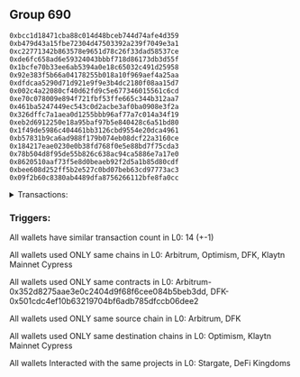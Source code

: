 ## Group 690

```0xd485d919426f4b9d7a432a8478a501cad5408ce3
0xbcc1d18471cba88c014d48bceb744d74afe4d359
0xb479d43a15fbe72304d47503392a239f7049e3a1
0xc22771342b863578e9651d78c26f33dad58537ce
0xde6fc658ad6e59324043bbbf718d86173db3d55f
0x1bcfe70b33ee6ab5394a0e18c65032c491d25958
0x92e383f5b66a04178255b018a10f969aef4a25aa
0xdfdcaa5290d71d921e9f9e3b4dc2180f08aa15d7
0x002c4a22080cf40d62fd9c5e677346015561c6cd
0xe70c078009e894f721fbf53ffe665c344b312aa7
0x461ba5247449ec543c0d2acbe3af0ba0908e3f2a
0x326dffc7a1aea0d1255bbb96af77a7c014a34f19
0xeb2d6912250e18a95baf97b5e840428c6a51bd80
0x1f49de5986c404461bb3126cbd9554e20dca4961
0xb57831b9ca6ad988f179b074eb08dcf22a3160ce
0x184217eae0230e0b38fd768f0e5e88bd7f75cda3
0x78b504d8f95de55b826c638ac94ca5886e7a17e0
0x8620510aaf73f5e8d0beaeb92f2d5a1b85d80cdf
0xbee608d252ff5b2e527c0bd07beb63cd97773ac3
0x09f2b60c8380ab4489dfa8756266112bfe8fa0cc
```
<details>
<summary>Transactions:</summary>

Hashes: 

Wallet: 0xd485d919426f4b9d7a432a8478a501cad5408ce3

       Hash: 0x96c4645baf7237714100c069c559111eb2de850df62e15ff4eec32077aad7ae5
         - source chain: Arbitrum
         - destination chain: Optimism
         - project: Stargate
         - contract: 0x352d8275aae3e0c2404d9f68f6cee084b5beb3dd
         - value USD: 3.730055054
       Hash: 0x02027e35f4bbe5591915623df873312ce5f09bb72659fdef50c124daeacef067
         - source chain: DFK
         - destination chain: Klaytn Mainnet Cypress
         - project: DeFi Kingdoms
         - contract: 0x501cdc4ef10b63219704bf6adb785dfccb06dee2
       Hash: 0x795d1c624ac2a17bf8acd5590e02e5f89c7b3b2fb9926440adf33e80fc2874d0
         - source chain: DFK
         - destination chain: Klaytn Mainnet Cypress
         - project: DeFi Kingdoms
         - contract: 0x501cdc4ef10b63219704bf6adb785dfccb06dee2
       Hash: 0xa8e73fda85933dc75b7bab4792af8afe3ea81d357b2ff61555354b7ebf3b0dac
         - source chain: DFK
         - destination chain: Klaytn Mainnet Cypress
         - project: DeFi Kingdoms
         - contract: 0x501cdc4ef10b63219704bf6adb785dfccb06dee2
       Hash: 0x5025a28bb378242a3089dee195f48250feeec504163657128084bb17061d75ee
         - source chain: DFK
         - destination chain: Klaytn Mainnet Cypress
         - project: DeFi Kingdoms
         - contract: 0x501cdc4ef10b63219704bf6adb785dfccb06dee2
       Hash: 0xa43f415447455baa06af3164d971495729556a6ea1fcd052d3a84ca022e08720
         - source chain: DFK
         - destination chain: Klaytn Mainnet Cypress
         - project: DeFi Kingdoms
         - contract: 0x501cdc4ef10b63219704bf6adb785dfccb06dee2
       Hash: 0xb22a19a8d02ed88e053c69418045af45d2db21bfe723a68a7b61838d215ed066
         - source chain: DFK
         - destination chain: Klaytn Mainnet Cypress
         - project: DeFi Kingdoms
         - contract: 0x501cdc4ef10b63219704bf6adb785dfccb06dee2
       Hash: 0x00f839b54b710ff634d2a15cfa11c548989ae334268f8818aad71505e368f301
         - source chain: DFK
         - destination chain: Klaytn Mainnet Cypress
         - project: DeFi Kingdoms
         - contract: 0x501cdc4ef10b63219704bf6adb785dfccb06dee2
       Hash: 0xc36b75a807a1cdb683d5a8a826332160245ceb7e9a2d0ebe32e6d652b42a2ddd
         - source chain: DFK
         - destination chain: Klaytn Mainnet Cypress
         - project: DeFi Kingdoms
         - contract: 0x501cdc4ef10b63219704bf6adb785dfccb06dee2
       Hash: 0x6be27c5275cbb114b79138d7690bb049ff9ca952d442841cc60b7d222c40623e
         - source chain: DFK
         - destination chain: Klaytn Mainnet Cypress
         - project: DeFi Kingdoms
         - contract: 0x501cdc4ef10b63219704bf6adb785dfccb06dee2
       Hash: 0x963ec3182b3e97bfa93e9a60aea8ec1abea1d832d0eb8c3abd12f1c19bf838f6
         - source chain: DFK
         - destination chain: Klaytn Mainnet Cypress
         - project: DeFi Kingdoms
         - contract: 0x501cdc4ef10b63219704bf6adb785dfccb06dee2
       Hash: 0x81aaf31beaefa38145a7221b95200c8e563ac13cadae2539bca87daad0e5d18c
         - source chain: DFK
         - destination chain: Klaytn Mainnet Cypress
         - project: DeFi Kingdoms
         - contract: 0x501cdc4ef10b63219704bf6adb785dfccb06dee2
       Hash: 0x606506130be3ac1820de2cba7d8d3d11857545c35b6149cff564721d8215525e
         - source chain: DFK
         - destination chain: Klaytn Mainnet Cypress
         - project: DeFi Kingdoms
         - contract: 0x501cdc4ef10b63219704bf6adb785dfccb06dee2
       Hash: 0x4923742b537a4f8c4b9d7a1f62c32e00f754e06277e6cd959fcaf537760cfac7
         - source chain: DFK
         - destination chain: Klaytn Mainnet Cypress
         - project: DeFi Kingdoms
         - contract: 0x501cdc4ef10b63219704bf6adb785dfccb06dee2
Wallet: 0xbcc1d18471cba88c014d48bceb744d74afe4d359

       Hash:0x21fcca5bfd0a768090f503cf21145afbdd64e34c15a05543977c80b9704256f2
         - source chain: Arbitrum
         - destination chain: Optimism
         - project: Stargate
         - contract: 0x352d8275aae3e0c2404d9f68f6cee084b5beb3dd
         - value USD: 3.730410472
       Hash:0x4c8fc97c112470dae65d0439b39aceb677596ece64ac9584fa7a684f22634d72
         - source chain: DFK
         - destination chain: Klaytn Mainnet Cypress
         - project: DeFi Kingdoms
         - contract: 0x501cdc4ef10b63219704bf6adb785dfccb06dee2
       Hash:0x912a320d528ee55c2e0202a78aaa5eea9277052208fc3934c0bc8e040068bd34
         - source chain: DFK
         - destination chain: Klaytn Mainnet Cypress
         - project: DeFi Kingdoms
         - contract: 0x501cdc4ef10b63219704bf6adb785dfccb06dee2
       Hash:0x808527ac20aa76bc0b41d747e1398998f98dcd6e63c8ceeb092da7b519753d2a
         - source chain: DFK
         - destination chain: Klaytn Mainnet Cypress
         - project: DeFi Kingdoms
         - contract: 0x501cdc4ef10b63219704bf6adb785dfccb06dee2
       Hash:0xc33ee48f20d39ce9b66823ef75efb4f3c1d73ef740c3cf33bfeb1f7cd4549c73
         - source chain: DFK
         - destination chain: Klaytn Mainnet Cypress
         - project: DeFi Kingdoms
         - contract: 0x501cdc4ef10b63219704bf6adb785dfccb06dee2
       Hash:0xc25d7dd8b6873a58d31f9b4e325c2700c38b5987cff087b792ea8775338809d3
         - source chain: DFK
         - destination chain: Klaytn Mainnet Cypress
         - project: DeFi Kingdoms
         - contract: 0x501cdc4ef10b63219704bf6adb785dfccb06dee2
       Hash:0xd7812e2d71c3977b95ef2bf83ebb6a0ead7a051b238cb50433c39f94278eeded
         - source chain: DFK
         - destination chain: Klaytn Mainnet Cypress
         - project: DeFi Kingdoms
         - contract: 0x501cdc4ef10b63219704bf6adb785dfccb06dee2
       Hash:0x9f4ab77a9902b90a8f7adca0ab3c5badde634e3defaa70c0ab52bf48f59ede24
         - source chain: DFK
         - destination chain: Klaytn Mainnet Cypress
         - project: DeFi Kingdoms
         - contract: 0x501cdc4ef10b63219704bf6adb785dfccb06dee2
       Hash:0xe9aa5799251a7f829b5378edc80bfaa51c6d77c247cd26bb34bcab539fe0ef80
         - source chain: DFK
         - destination chain: Klaytn Mainnet Cypress
         - project: DeFi Kingdoms
         - contract: 0x501cdc4ef10b63219704bf6adb785dfccb06dee2
       Hash:0x540abf950ce769cb1b89d7c1cb8b607c136812cce6c11a98e4151c8c052ce62a
         - source chain: DFK
         - destination chain: Klaytn Mainnet Cypress
         - project: DeFi Kingdoms
         - contract: 0x501cdc4ef10b63219704bf6adb785dfccb06dee2
       Hash:0x1a5794ea66c0a1233b6e067e455ca41d19f8014a40a2de88b201a06335605177
         - source chain: DFK
         - destination chain: Klaytn Mainnet Cypress
         - project: DeFi Kingdoms
         - contract: 0x501cdc4ef10b63219704bf6adb785dfccb06dee2
       Hash:0x8bf5a9774f1cc75d18e70a8a5e2c29bc71929b1cf5c61aa4d367de9073455e8b
         - source chain: DFK
         - destination chain: Klaytn Mainnet Cypress
         - project: DeFi Kingdoms
         - contract: 0x501cdc4ef10b63219704bf6adb785dfccb06dee2
       Hash:0x26b9caa68b9a96c50ddd9de35ee77f7505cb33b1e408683cb5634edea88255d6
         - source chain: DFK
         - destination chain: Klaytn Mainnet Cypress
         - project: DeFi Kingdoms
         - contract: 0x501cdc4ef10b63219704bf6adb785dfccb06dee2
       Hash:0x6175889d10ce83603274e43c5ea4c3745d11d8cb6632e5f02b8da519b985c29d
         - source chain: DFK
         - destination chain: Klaytn Mainnet Cypress
         - project: DeFi Kingdoms
         - contract: 0x501cdc4ef10b63219704bf6adb785dfccb06dee2
Wallet: 0xb479d43a15fbe72304d47503392a239f7049e3a1

       Hash:0x5261e6f8d99f48de886f48a8bff882f1437e7482784cde839ba5042268990620
         - source chain: Arbitrum
         - destination chain: Optimism
         - project: Stargate
         - contract: 0x352d8275aae3e0c2404d9f68f6cee084b5beb3dd
         - value USD: 3.730410472
       Hash:0x7845d5c963caa6191bbbcc62aa6db7ff64e3e6b4ab57c100e2cd048f557b1e51
         - source chain: DFK
         - destination chain: Klaytn Mainnet Cypress
         - project: DeFi Kingdoms
         - contract: 0x501cdc4ef10b63219704bf6adb785dfccb06dee2
       Hash:0x7d7e33f2a0e186156002a6e616a3017ea5e817ea6a701cf79aec56deef070eb3
         - source chain: DFK
         - destination chain: Klaytn Mainnet Cypress
         - project: DeFi Kingdoms
         - contract: 0x501cdc4ef10b63219704bf6adb785dfccb06dee2
       Hash:0x3329bb8cafb49010b9c5b4fba94882930bcf2a12de568c8d1d4d01fe423c903e
         - source chain: DFK
         - destination chain: Klaytn Mainnet Cypress
         - project: DeFi Kingdoms
         - contract: 0x501cdc4ef10b63219704bf6adb785dfccb06dee2
       Hash:0x0a62e9abe8a212b44d1449fc92197c422d9608a7bb8ba701b602a4b7c08c1581
         - source chain: DFK
         - destination chain: Klaytn Mainnet Cypress
         - project: DeFi Kingdoms
         - contract: 0x501cdc4ef10b63219704bf6adb785dfccb06dee2
       Hash:0x1c47638e853076916a278b853db40ce0bae9d72a02a3e8098b0670e6e0bdfc40
         - source chain: DFK
         - destination chain: Klaytn Mainnet Cypress
         - project: DeFi Kingdoms
         - contract: 0x501cdc4ef10b63219704bf6adb785dfccb06dee2
       Hash:0x9588872611b5f05fed0ceadf01fed47abb77696fec99d048e430fb169b328814
         - source chain: DFK
         - destination chain: Klaytn Mainnet Cypress
         - project: DeFi Kingdoms
         - contract: 0x501cdc4ef10b63219704bf6adb785dfccb06dee2
       Hash:0x3e2b9272480e057ab318f661e8d744bbf69168643a0ffe4eed7eba0fd3f50ae9
         - source chain: DFK
         - destination chain: Klaytn Mainnet Cypress
         - project: DeFi Kingdoms
         - contract: 0x501cdc4ef10b63219704bf6adb785dfccb06dee2
       Hash:0xf1f08a280d7aabb9296a4f417b3be4ded4d28e8fd6659224307839d64130ed59
         - source chain: DFK
         - destination chain: Klaytn Mainnet Cypress
         - project: DeFi Kingdoms
         - contract: 0x501cdc4ef10b63219704bf6adb785dfccb06dee2
       Hash:0x08286dd5c8533a0a53a85cc402c952cfe50cd6c0e095341002dc68ccd82b359e
         - source chain: DFK
         - destination chain: Klaytn Mainnet Cypress
         - project: DeFi Kingdoms
         - contract: 0x501cdc4ef10b63219704bf6adb785dfccb06dee2
       Hash:0xbbb9664547c8692d9682d17ce8589d6f13abd5d019bacbd39b40a5e8daed55df
         - source chain: DFK
         - destination chain: Klaytn Mainnet Cypress
         - project: DeFi Kingdoms
         - contract: 0x501cdc4ef10b63219704bf6adb785dfccb06dee2
       Hash:0x33ec2b2a8a19e2545ea0c29d4d12ceba56f9ca2385cb4e23f401d3b2fbf34a21
         - source chain: DFK
         - destination chain: Klaytn Mainnet Cypress
         - project: DeFi Kingdoms
         - contract: 0x501cdc4ef10b63219704bf6adb785dfccb06dee2
       Hash:0x2ad435d028681c46f9b84b47601b5d63653e179e7a6ff05379fe44898e371629
         - source chain: DFK
         - destination chain: Klaytn Mainnet Cypress
         - project: DeFi Kingdoms
         - contract: 0x501cdc4ef10b63219704bf6adb785dfccb06dee2
       Hash:0x088581570f62d75840fbe5cbf751fd75baf868e9635f7ae59e906ef1b479cd0c
         - source chain: DFK
         - destination chain: Klaytn Mainnet Cypress
         - project: DeFi Kingdoms
         - contract: 0x501cdc4ef10b63219704bf6adb785dfccb06dee2
Wallet: 0xc22771342b863578e9651d78c26f33dad58537ce

       Hash:0x42b1b11e42acedc479a0defe6f9d0eab51a9b1fc3948135e07a3b7c151a4a5ad
         - source chain: Arbitrum
         - destination chain: Optimism
         - project: Stargate
         - contract: 0x352d8275aae3e0c2404d9f68f6cee084b5beb3dd
         - value USD: 3.730410472
       Hash:0xb6331024fa1bdb0d4e3acda46604b4def7570d54a807267f84cc1bf1480bfac3
         - source chain: DFK
         - destination chain: Klaytn Mainnet Cypress
         - project: DeFi Kingdoms
         - contract: 0x501cdc4ef10b63219704bf6adb785dfccb06dee2
       Hash:0xeaf1a7426e84ae86803ee4cea0fec0e81c089fa258dad8f8525c65dcc65f7a8c
         - source chain: DFK
         - destination chain: Klaytn Mainnet Cypress
         - project: DeFi Kingdoms
         - contract: 0x501cdc4ef10b63219704bf6adb785dfccb06dee2
       Hash:0x5bb9b5cf4c5e6c76996e3a4e21dbe5eaf87a0c51eb5bdd8d188d550fa776b035
         - source chain: DFK
         - destination chain: Klaytn Mainnet Cypress
         - project: DeFi Kingdoms
         - contract: 0x501cdc4ef10b63219704bf6adb785dfccb06dee2
       Hash:0x50c785cf2092a14bb7c31e22837b2fb816ebfd9b4d1adae8badc613ea66596d5
         - source chain: DFK
         - destination chain: Klaytn Mainnet Cypress
         - project: DeFi Kingdoms
         - contract: 0x501cdc4ef10b63219704bf6adb785dfccb06dee2
       Hash:0xc079e0691dca230e617a3c16f13f8c94ab8f4a59757782ff190efff44ef32468
         - source chain: DFK
         - destination chain: Klaytn Mainnet Cypress
         - project: DeFi Kingdoms
         - contract: 0x501cdc4ef10b63219704bf6adb785dfccb06dee2
       Hash:0xf839875eb58ba267bf6a294869808bf32d69766dc1c1c6fc7aa3609c95e35f45
         - source chain: DFK
         - destination chain: Klaytn Mainnet Cypress
         - project: DeFi Kingdoms
         - contract: 0x501cdc4ef10b63219704bf6adb785dfccb06dee2
       Hash:0x3040652c8008bd0b90d774ef08fc7c479bab1dcca7311e232c8cacac0df52e3f
         - source chain: DFK
         - destination chain: Klaytn Mainnet Cypress
         - project: DeFi Kingdoms
         - contract: 0x501cdc4ef10b63219704bf6adb785dfccb06dee2
       Hash:0x10805d5df26ad0e16cb006976c924b7b8b989031dbda7dd433067a4df46a946d
         - source chain: DFK
         - destination chain: Klaytn Mainnet Cypress
         - project: DeFi Kingdoms
         - contract: 0x501cdc4ef10b63219704bf6adb785dfccb06dee2
       Hash:0x7b8796c46a6ab2035ddc176e73d923312a00c7cce5046c7267ff17c7f9ebc2a0
         - source chain: DFK
         - destination chain: Klaytn Mainnet Cypress
         - project: DeFi Kingdoms
         - contract: 0x501cdc4ef10b63219704bf6adb785dfccb06dee2
       Hash:0xd4be52adcf89a7749748438aad815daa345ec3b3792df2268bb3b94442023de5
         - source chain: DFK
         - destination chain: Klaytn Mainnet Cypress
         - project: DeFi Kingdoms
         - contract: 0x501cdc4ef10b63219704bf6adb785dfccb06dee2
       Hash:0x462ba4b3fadb66d1b3f86330ed158b27c901b69a714a427c2fe8659e8eb2a9ef
         - source chain: DFK
         - destination chain: Klaytn Mainnet Cypress
         - project: DeFi Kingdoms
         - contract: 0x501cdc4ef10b63219704bf6adb785dfccb06dee2
       Hash:0x1b59670dd155d2d51aa5db42ca44afd4d60c14f3c15f9995f926d75904fde9ac
         - source chain: DFK
         - destination chain: Klaytn Mainnet Cypress
         - project: DeFi Kingdoms
         - contract: 0x501cdc4ef10b63219704bf6adb785dfccb06dee2
       Hash:0x3022c917829733814dcfd2abf6284bd1cafd58c8f39c0c763d4af6842d9e6f79
         - source chain: DFK
         - destination chain: Klaytn Mainnet Cypress
         - project: DeFi Kingdoms
         - contract: 0x501cdc4ef10b63219704bf6adb785dfccb06dee2
Wallet: 0xde6fc658ad6e59324043bbbf718d86173db3d55f

       Hash:0x0d938805441d1a1b88b91e5feccc4218da253cae5ca4e1d3b57fa183fffb5dc5
         - source chain: Arbitrum
         - destination chain: Optimism
         - project: Stargate
         - contract: 0x352d8275aae3e0c2404d9f68f6cee084b5beb3dd
         - value USD: 3.730410472
       Hash:0xa0121f8a6a234e99e3897f63c029ae10ec9fd12d6f2cb2aab72d825e42ba20e4
         - source chain: DFK
         - destination chain: Klaytn Mainnet Cypress
         - project: DeFi Kingdoms
         - contract: 0x501cdc4ef10b63219704bf6adb785dfccb06dee2
       Hash:0xec16e29ad072678a0b69c81f0a79358162e236b85dbc09bab182319faa6c8815
         - source chain: DFK
         - destination chain: Klaytn Mainnet Cypress
         - project: DeFi Kingdoms
         - contract: 0x501cdc4ef10b63219704bf6adb785dfccb06dee2
       Hash:0xb4eb89a12da57eb3e88cf9f59cdc189be6758a2fc241549b8552f14680319167
         - source chain: DFK
         - destination chain: Klaytn Mainnet Cypress
         - project: DeFi Kingdoms
         - contract: 0x501cdc4ef10b63219704bf6adb785dfccb06dee2
       Hash:0x0070c5adcc5a8dd656f7efc4ab249caa0d58ec84787617dc99357ba91a93c4a0
         - source chain: DFK
         - destination chain: Klaytn Mainnet Cypress
         - project: DeFi Kingdoms
         - contract: 0x501cdc4ef10b63219704bf6adb785dfccb06dee2
       Hash:0x57916dc32b17f0982ecb59858ddeef3095c9e596ce043615a33933e9dec829cd
         - source chain: DFK
         - destination chain: Klaytn Mainnet Cypress
         - project: DeFi Kingdoms
         - contract: 0x501cdc4ef10b63219704bf6adb785dfccb06dee2
       Hash:0x9378b013fe9047661b4a6d444efb0692074d770277a235ac908a0f54be95dd8a
         - source chain: DFK
         - destination chain: Klaytn Mainnet Cypress
         - project: DeFi Kingdoms
         - contract: 0x501cdc4ef10b63219704bf6adb785dfccb06dee2
       Hash:0xbc2521e181f20736fd7fc5c459d3a4c15d76d68e76ce7e1740754b3b96a90d37
         - source chain: DFK
         - destination chain: Klaytn Mainnet Cypress
         - project: DeFi Kingdoms
         - contract: 0x501cdc4ef10b63219704bf6adb785dfccb06dee2
       Hash:0xb580418da4c70fdd108930f9b665a771369f266989212244552a725d5b7448bd
         - source chain: DFK
         - destination chain: Klaytn Mainnet Cypress
         - project: DeFi Kingdoms
         - contract: 0x501cdc4ef10b63219704bf6adb785dfccb06dee2
       Hash:0x85652896c788ed1b8d0ef5bad60d89c2b087807ceb11470b18f30d46e14f2b26
         - source chain: DFK
         - destination chain: Klaytn Mainnet Cypress
         - project: DeFi Kingdoms
         - contract: 0x501cdc4ef10b63219704bf6adb785dfccb06dee2
       Hash:0xeb3bfe36b07aa893dea120bde93548d5b7b4da018d07d7980584cd3ef0974562
         - source chain: DFK
         - destination chain: Klaytn Mainnet Cypress
         - project: DeFi Kingdoms
         - contract: 0x501cdc4ef10b63219704bf6adb785dfccb06dee2
       Hash:0x46d5d420c8959ac5a857a27f6a76cca3983afdb4ef53787c1eb8d72b3fe94bce
         - source chain: DFK
         - destination chain: Klaytn Mainnet Cypress
         - project: DeFi Kingdoms
         - contract: 0x501cdc4ef10b63219704bf6adb785dfccb06dee2
       Hash:0x7dbfcc44c6802ccecda83e59b232e24dd5d032dbcb7219e8ae641dacb2f400bf
         - source chain: DFK
         - destination chain: Klaytn Mainnet Cypress
         - project: DeFi Kingdoms
         - contract: 0x501cdc4ef10b63219704bf6adb785dfccb06dee2
       Hash:0xe6ba9ca123a479e7eb110114da17855118ae37115599b1206fbf19fa003fac29
         - source chain: DFK
         - destination chain: Klaytn Mainnet Cypress
         - project: DeFi Kingdoms
         - contract: 0x501cdc4ef10b63219704bf6adb785dfccb06dee2
Wallet: 0x1bcfe70b33ee6ab5394a0e18c65032c491d25958

       Hash:0x495dbeb08b020dc980053bb847b156873262e4be76fef5d7af8b81160c89d9e9
         - source chain: Arbitrum
         - destination chain: Optimism
         - project: Stargate
         - contract: 0x352d8275aae3e0c2404d9f68f6cee084b5beb3dd
         - value USD: 3.730410472
       Hash:0xcc67ce054838f3e008588cde100e61b5f0d07811f45544d8154b69c8736627f0
         - source chain: DFK
         - destination chain: Klaytn Mainnet Cypress
         - project: DeFi Kingdoms
         - contract: 0x501cdc4ef10b63219704bf6adb785dfccb06dee2
       Hash:0x317603b436860bd6cc1c4e60d4b4ddca9c6c9c9580b0aa541cb6528060180f22
         - source chain: DFK
         - destination chain: Klaytn Mainnet Cypress
         - project: DeFi Kingdoms
         - contract: 0x501cdc4ef10b63219704bf6adb785dfccb06dee2
       Hash:0xf51c1b973e398bedd947654d7a38311734ca90125e4535cdd581676d536c7500
         - source chain: DFK
         - destination chain: Klaytn Mainnet Cypress
         - project: DeFi Kingdoms
         - contract: 0x501cdc4ef10b63219704bf6adb785dfccb06dee2
       Hash:0x665725b7c454213510aa8baa34407d8ff48c90d67ce293b11c8dfa15c9f41c4a
         - source chain: DFK
         - destination chain: Klaytn Mainnet Cypress
         - project: DeFi Kingdoms
         - contract: 0x501cdc4ef10b63219704bf6adb785dfccb06dee2
       Hash:0x7d0dfe8651af28cd0da291fb341a8af592703844fe9c2dfcea9370bbb5071da3
         - source chain: DFK
         - destination chain: Klaytn Mainnet Cypress
         - project: DeFi Kingdoms
         - contract: 0x501cdc4ef10b63219704bf6adb785dfccb06dee2
       Hash:0x2347f02f6bef9a2dd8cb076f26844c2f3c6e5a14934be24d0f66b08eb53d15a6
         - source chain: DFK
         - destination chain: Klaytn Mainnet Cypress
         - project: DeFi Kingdoms
         - contract: 0x501cdc4ef10b63219704bf6adb785dfccb06dee2
       Hash:0xf647187b6c0f60aaaddfdf5263ab2ced60f63e7bcea25de2a494bb210f377813
         - source chain: DFK
         - destination chain: Klaytn Mainnet Cypress
         - project: DeFi Kingdoms
         - contract: 0x501cdc4ef10b63219704bf6adb785dfccb06dee2
       Hash:0x06624157335602b0e69c6eb676746d5c1ba112ee638b11269cf65842d8dc50a8
         - source chain: DFK
         - destination chain: Klaytn Mainnet Cypress
         - project: DeFi Kingdoms
         - contract: 0x501cdc4ef10b63219704bf6adb785dfccb06dee2
       Hash:0x2dadda5ebf59a70a9ce532e2a0a558a8d443eb491e47338de96c793ef593b528
         - source chain: DFK
         - destination chain: Klaytn Mainnet Cypress
         - project: DeFi Kingdoms
         - contract: 0x501cdc4ef10b63219704bf6adb785dfccb06dee2
       Hash:0x662d19c1b949b78a06314fdf742da9e85f417467c8077a4b02bafadaaf8945e6
         - source chain: DFK
         - destination chain: Klaytn Mainnet Cypress
         - project: DeFi Kingdoms
         - contract: 0x501cdc4ef10b63219704bf6adb785dfccb06dee2
       Hash:0x0f9d555b7b70b30f021da7704bb6581d8bb2ad3ae2e66a08807330464778d26c
         - source chain: DFK
         - destination chain: Klaytn Mainnet Cypress
         - project: DeFi Kingdoms
         - contract: 0x501cdc4ef10b63219704bf6adb785dfccb06dee2
       Hash:0xed147650d43e2f8709f9837b4f0959d3387c92abd5f826f903ebfd6c790b3748
         - source chain: DFK
         - destination chain: Klaytn Mainnet Cypress
         - project: DeFi Kingdoms
         - contract: 0x501cdc4ef10b63219704bf6adb785dfccb06dee2
       Hash:0xd2ea087352ed0a588b4061104f62b624ad7d99b1aa69e59fe00cb330b60b7ec0
         - source chain: DFK
         - destination chain: Klaytn Mainnet Cypress
         - project: DeFi Kingdoms
         - contract: 0x501cdc4ef10b63219704bf6adb785dfccb06dee2
Wallet: 0x92e383f5b66a04178255b018a10f969aef4a25aa

       Hash:0x6f2ceb2a1cc71d584cd30ae27621b699f31d029a4f2c62b328590769e20fd0c3
         - source chain: Arbitrum
         - destination chain: Optimism
         - project: Stargate
         - contract: 0x352d8275aae3e0c2404d9f68f6cee084b5beb3dd
         - value USD: 3.730410472
       Hash:0xd1b91945b168adb2253df7b52024983030be09bb0c1eb903ac892a256d247906
         - source chain: DFK
         - destination chain: Klaytn Mainnet Cypress
         - project: DeFi Kingdoms
         - contract: 0x501cdc4ef10b63219704bf6adb785dfccb06dee2
       Hash:0x1cc5396a62489edfb35dc2207ae6872fa9ecf69f07c4b9de7aff0674214b28b8
         - source chain: DFK
         - destination chain: Klaytn Mainnet Cypress
         - project: DeFi Kingdoms
         - contract: 0x501cdc4ef10b63219704bf6adb785dfccb06dee2
       Hash:0x5c9b34ca78f87aec7f3754b7034f7c28ec808f4ebff20e7424a1099e87de6d2d
         - source chain: DFK
         - destination chain: Klaytn Mainnet Cypress
         - project: DeFi Kingdoms
         - contract: 0x501cdc4ef10b63219704bf6adb785dfccb06dee2
       Hash:0xa23710ed2967cba0d91ae4f20de3672dda7725cf200527d0c39091ba56ef30b5
         - source chain: DFK
         - destination chain: Klaytn Mainnet Cypress
         - project: DeFi Kingdoms
         - contract: 0x501cdc4ef10b63219704bf6adb785dfccb06dee2
       Hash:0x8fb7fc815810292ed807c281c84c82f6dc66711ea0f4b55123eee07b0e77b99c
         - source chain: DFK
         - destination chain: Klaytn Mainnet Cypress
         - project: DeFi Kingdoms
         - contract: 0x501cdc4ef10b63219704bf6adb785dfccb06dee2
       Hash:0xd878fb3c0d132d1c7aa71287a5ccd1e45e20d238b1919027aa142dd3a9b7cf9f
         - source chain: DFK
         - destination chain: Klaytn Mainnet Cypress
         - project: DeFi Kingdoms
         - contract: 0x501cdc4ef10b63219704bf6adb785dfccb06dee2
       Hash:0xb6eb9c0cce2fc53a8f7674010a9bf084a50bc0a95e64731885c2c8d6ce16b0ed
         - source chain: DFK
         - destination chain: Klaytn Mainnet Cypress
         - project: DeFi Kingdoms
         - contract: 0x501cdc4ef10b63219704bf6adb785dfccb06dee2
       Hash:0x4cd03f17a222b52feeb2156d3adcaf98a333b8571504a8ee412d7e04693e35a2
         - source chain: DFK
         - destination chain: Klaytn Mainnet Cypress
         - project: DeFi Kingdoms
         - contract: 0x501cdc4ef10b63219704bf6adb785dfccb06dee2
       Hash:0x43bbeaa9167a049714e5fd0a1dc9df462de473359726b6978cc5627bd607a8ce
         - source chain: DFK
         - destination chain: Klaytn Mainnet Cypress
         - project: DeFi Kingdoms
         - contract: 0x501cdc4ef10b63219704bf6adb785dfccb06dee2
       Hash:0x570c48a8bea503c7c34f5aae33cef5b2ac52efd92c903fe68694ae65e8e1ba2d
         - source chain: DFK
         - destination chain: Klaytn Mainnet Cypress
         - project: DeFi Kingdoms
         - contract: 0x501cdc4ef10b63219704bf6adb785dfccb06dee2
       Hash:0x129c732359b755d7e6a5c65a4888e9471b071f78d1c00a92929fa44e186ea431
         - source chain: DFK
         - destination chain: Klaytn Mainnet Cypress
         - project: DeFi Kingdoms
         - contract: 0x501cdc4ef10b63219704bf6adb785dfccb06dee2
       Hash:0x5d8740d5228aab97ea24b6f9c4db8df807881ebf82580fd602b4533abe0a2d6b
         - source chain: DFK
         - destination chain: Klaytn Mainnet Cypress
         - project: DeFi Kingdoms
         - contract: 0x501cdc4ef10b63219704bf6adb785dfccb06dee2
       Hash:0xbe40bde64254ecbd0aba44a6f7ba36eaed159488da0ce5458bee164d575423c6
         - source chain: DFK
         - destination chain: Klaytn Mainnet Cypress
         - project: DeFi Kingdoms
         - contract: 0x501cdc4ef10b63219704bf6adb785dfccb06dee2
Wallet: 0xdfdcaa5290d71d921e9f9e3b4dc2180f08aa15d7

       Hash:0x7582df4f1fbcd58d0adab1d3d3751556c14c8e095644f38a982b93028be7347c
         - source chain: Arbitrum
         - destination chain: Optimism
         - project: Stargate
         - contract: 0x352d8275aae3e0c2404d9f68f6cee084b5beb3dd
         - value USD: 3.730410472
       Hash:0x339130eba9acc4315a7c91dd22b2e44abd687d870deb0369dbbf9945c1d2aa45
         - source chain: DFK
         - destination chain: Klaytn Mainnet Cypress
         - project: DeFi Kingdoms
         - contract: 0x501cdc4ef10b63219704bf6adb785dfccb06dee2
       Hash:0x3be950e4168bbf408d1a2fdb95a31022f7580c544d2a6ecb74b0b0310cf80d6c
         - source chain: DFK
         - destination chain: Klaytn Mainnet Cypress
         - project: DeFi Kingdoms
         - contract: 0x501cdc4ef10b63219704bf6adb785dfccb06dee2
       Hash:0x86813871060ad5ad838fe27098775aad7dce711f6405f84f20a83a23d78cdfe1
         - source chain: DFK
         - destination chain: Klaytn Mainnet Cypress
         - project: DeFi Kingdoms
         - contract: 0x501cdc4ef10b63219704bf6adb785dfccb06dee2
       Hash:0x2f2a55ffeee03eddd56f912555c2dda7e6b335243c419231988b3205a68cd7f7
         - source chain: DFK
         - destination chain: Klaytn Mainnet Cypress
         - project: DeFi Kingdoms
         - contract: 0x501cdc4ef10b63219704bf6adb785dfccb06dee2
       Hash:0xf0214e8794f87541a0b132a82f0297d0dc911fde94e74f8659f4a5579f35e3fa
         - source chain: DFK
         - destination chain: Klaytn Mainnet Cypress
         - project: DeFi Kingdoms
         - contract: 0x501cdc4ef10b63219704bf6adb785dfccb06dee2
       Hash:0xade9c1249f1f5336f6b09676b150fbf43cc66dda9546b83a8abbf1890e8c3069
         - source chain: DFK
         - destination chain: Klaytn Mainnet Cypress
         - project: DeFi Kingdoms
         - contract: 0x501cdc4ef10b63219704bf6adb785dfccb06dee2
       Hash:0xe373ac036d55d15103234ca6167c99ddf3c866af2dedf9b63ae231c891f8db18
         - source chain: DFK
         - destination chain: Klaytn Mainnet Cypress
         - project: DeFi Kingdoms
         - contract: 0x501cdc4ef10b63219704bf6adb785dfccb06dee2
       Hash:0x7e6b526abf1d6e4189dd5ad8efa5ddbcd4404ffa97ceba4807fd1b4c6a56ad4f
         - source chain: DFK
         - destination chain: Klaytn Mainnet Cypress
         - project: DeFi Kingdoms
         - contract: 0x501cdc4ef10b63219704bf6adb785dfccb06dee2
       Hash:0x5b07e6dfaa63e6adfa9f6a958e69f0aa8fe48d12706a48317f6bf28186784d78
         - source chain: DFK
         - destination chain: Klaytn Mainnet Cypress
         - project: DeFi Kingdoms
         - contract: 0x501cdc4ef10b63219704bf6adb785dfccb06dee2
       Hash:0x38e582a5e20259bcbf5516b3adb07fa165951adabb900129ed66b9d975df97c4
         - source chain: DFK
         - destination chain: Klaytn Mainnet Cypress
         - project: DeFi Kingdoms
         - contract: 0x501cdc4ef10b63219704bf6adb785dfccb06dee2
       Hash:0x50fd01de805424db11e80751e4507fe316ceac231a6bc46322fe979ad9e070b8
         - source chain: DFK
         - destination chain: Klaytn Mainnet Cypress
         - project: DeFi Kingdoms
         - contract: 0x501cdc4ef10b63219704bf6adb785dfccb06dee2
       Hash:0x9be925313b59c6ec3487ee0431058f32cb2618b622c5b97a626f923d6dad5c1f
         - source chain: DFK
         - destination chain: Klaytn Mainnet Cypress
         - project: DeFi Kingdoms
         - contract: 0x501cdc4ef10b63219704bf6adb785dfccb06dee2
       Hash:0x1a03a44904c2ff0097cb112004c3efa5fddd5111e046dd3ebc8bcde5405f1f48
         - source chain: DFK
         - destination chain: Klaytn Mainnet Cypress
         - project: DeFi Kingdoms
         - contract: 0x501cdc4ef10b63219704bf6adb785dfccb06dee2
Wallet: 0x002c4a22080cf40d62fd9c5e677346015561c6cd

       Hash:0x12f11e0e2058dd24fd930416bcc7415336947f371f2f4cb07827766580171ae4
         - source chain: Arbitrum
         - destination chain: Optimism
         - project: Stargate
         - contract: 0x352d8275aae3e0c2404d9f68f6cee084b5beb3dd
         - value USD: 3.730410472
       Hash:0x1859dc0031c21beeef600bb832c157cff7b97d7bc9075bbd614fb5a42feea964
         - source chain: DFK
         - destination chain: Klaytn Mainnet Cypress
         - project: DeFi Kingdoms
         - contract: 0x501cdc4ef10b63219704bf6adb785dfccb06dee2
       Hash:0x05185a061fbbc0c25eaf6d4133776b54f541425736c9464b87d45a504b941b4d
         - source chain: DFK
         - destination chain: Klaytn Mainnet Cypress
         - project: DeFi Kingdoms
         - contract: 0x501cdc4ef10b63219704bf6adb785dfccb06dee2
       Hash:0x548006700dd6fc75882d0ed7e9475f481381f322ad0406d8da0c602a335b6b69
         - source chain: DFK
         - destination chain: Klaytn Mainnet Cypress
         - project: DeFi Kingdoms
         - contract: 0x501cdc4ef10b63219704bf6adb785dfccb06dee2
       Hash:0x0c8532325b6382ce6bd3359b0e6e18fa1477541e3d940dfc8ec5747b7e93cd36
         - source chain: DFK
         - destination chain: Klaytn Mainnet Cypress
         - project: DeFi Kingdoms
         - contract: 0x501cdc4ef10b63219704bf6adb785dfccb06dee2
       Hash:0x51f516d12c307925e47d39430cc8bb96728b22c6de8af126bcd06ff629f704af
         - source chain: DFK
         - destination chain: Klaytn Mainnet Cypress
         - project: DeFi Kingdoms
         - contract: 0x501cdc4ef10b63219704bf6adb785dfccb06dee2
       Hash:0x6675e3820cac20bb9f4321df28ecac3220b5eca428d8c2fba621c06f5392c0ee
         - source chain: DFK
         - destination chain: Klaytn Mainnet Cypress
         - project: DeFi Kingdoms
         - contract: 0x501cdc4ef10b63219704bf6adb785dfccb06dee2
       Hash:0x8270c73673eafde238f15cd6b62f312864c10a320341a3049519386043fa967e
         - source chain: DFK
         - destination chain: Klaytn Mainnet Cypress
         - project: DeFi Kingdoms
         - contract: 0x501cdc4ef10b63219704bf6adb785dfccb06dee2
       Hash:0x2bb15728abf9373eda85502cad9c2f99284d61ceb24279b1c5cbef9fc759ca8b
         - source chain: DFK
         - destination chain: Klaytn Mainnet Cypress
         - project: DeFi Kingdoms
         - contract: 0x501cdc4ef10b63219704bf6adb785dfccb06dee2
       Hash:0xf95653cb90c54226360bf721fde47888ecc0327f445fafedc974cb6e40564eb6
         - source chain: DFK
         - destination chain: Klaytn Mainnet Cypress
         - project: DeFi Kingdoms
         - contract: 0x501cdc4ef10b63219704bf6adb785dfccb06dee2
       Hash:0xe91fe28191295e4778487111f22dc0308132e2c03ee40ff0f80fff61b81428a0
         - source chain: DFK
         - destination chain: Klaytn Mainnet Cypress
         - project: DeFi Kingdoms
         - contract: 0x501cdc4ef10b63219704bf6adb785dfccb06dee2
       Hash:0x99b69e3ce717c1b6665efa8610cb2cb3346a6cab647f57ad954000e1548f57f5
         - source chain: DFK
         - destination chain: Klaytn Mainnet Cypress
         - project: DeFi Kingdoms
         - contract: 0x501cdc4ef10b63219704bf6adb785dfccb06dee2
       Hash:0xe12d5eaaa6ea3f26a9694de8941a43e584c514a54e6725504492fda413e90845
         - source chain: DFK
         - destination chain: Klaytn Mainnet Cypress
         - project: DeFi Kingdoms
         - contract: 0x501cdc4ef10b63219704bf6adb785dfccb06dee2
       Hash:0x270941ccf29422f0e99106184338b7023cd6168504e1e28300aa3863d13f4556
         - source chain: DFK
         - destination chain: Klaytn Mainnet Cypress
         - project: DeFi Kingdoms
         - contract: 0x501cdc4ef10b63219704bf6adb785dfccb06dee2
Wallet: 0xe70c078009e894f721fbf53ffe665c344b312aa7

       Hash:0xd01c500032c32b010682591ebe7f8844d8e48a38715563a4b7aea7f21ee86263
         - source chain: Arbitrum
         - destination chain: Optimism
         - project: Stargate
         - contract: 0x352d8275aae3e0c2404d9f68f6cee084b5beb3dd
         - value USD: 3.730410472
       Hash:0x0605f6d43968192fdd9360c6184b937b5cdc8e13d8cfaad5a85f54cbe83703b7
         - source chain: DFK
         - destination chain: Klaytn Mainnet Cypress
         - project: DeFi Kingdoms
         - contract: 0x501cdc4ef10b63219704bf6adb785dfccb06dee2
       Hash:0x93005c7e1064b6d253ffaa5e95457ce8d8b8ad924b1eb9630f53acc29c99f70a
         - source chain: DFK
         - destination chain: Klaytn Mainnet Cypress
         - project: DeFi Kingdoms
         - contract: 0x501cdc4ef10b63219704bf6adb785dfccb06dee2
       Hash:0x34bb1afd69f0ede16c21e4fefac57109f48da3e058e1480f16ed2c0dc8e9c4b8
         - source chain: DFK
         - destination chain: Klaytn Mainnet Cypress
         - project: DeFi Kingdoms
         - contract: 0x501cdc4ef10b63219704bf6adb785dfccb06dee2
       Hash:0x992f4b65597301feebdde878000635515cc94867b6088f9fc3fcca1ed004d1bb
         - source chain: DFK
         - destination chain: Klaytn Mainnet Cypress
         - project: DeFi Kingdoms
         - contract: 0x501cdc4ef10b63219704bf6adb785dfccb06dee2
       Hash:0x9fcd238fdc54039d88479798393e7ead370d94abd308fa92db995f4dc535411b
         - source chain: DFK
         - destination chain: Klaytn Mainnet Cypress
         - project: DeFi Kingdoms
         - contract: 0x501cdc4ef10b63219704bf6adb785dfccb06dee2
       Hash:0x9b9978234cde01159acc2bc80d287e8bc1cb5a43bf6c0ccb5886b7129a7ed8f5
         - source chain: DFK
         - destination chain: Klaytn Mainnet Cypress
         - project: DeFi Kingdoms
         - contract: 0x501cdc4ef10b63219704bf6adb785dfccb06dee2
       Hash:0xa11ee4ef8c3dddee37f353eeca5a008bf2c33440e80de00465ac12ca148bb5fa
         - source chain: DFK
         - destination chain: Klaytn Mainnet Cypress
         - project: DeFi Kingdoms
         - contract: 0x501cdc4ef10b63219704bf6adb785dfccb06dee2
       Hash:0x07cdc9ff935d5047f8f98eedcdf0c36d3f2fe5cd661e73ce88498189e5aac8cd
         - source chain: DFK
         - destination chain: Klaytn Mainnet Cypress
         - project: DeFi Kingdoms
         - contract: 0x501cdc4ef10b63219704bf6adb785dfccb06dee2
       Hash:0x13ee8548d326ca3bfc90563939fa0004d5afbfa7e21c6ab277f2fda140b2aaa1
         - source chain: DFK
         - destination chain: Klaytn Mainnet Cypress
         - project: DeFi Kingdoms
         - contract: 0x501cdc4ef10b63219704bf6adb785dfccb06dee2
       Hash:0xb3e63875559360be7665f2fc5ddd82df72d6140e66351273b11d4af9fd2c13c0
         - source chain: DFK
         - destination chain: Klaytn Mainnet Cypress
         - project: DeFi Kingdoms
         - contract: 0x501cdc4ef10b63219704bf6adb785dfccb06dee2
       Hash:0x46b12c9ea9930686ae9d11688379a8ae7855aebdac57372f892682d5bd53e266
         - source chain: DFK
         - destination chain: Klaytn Mainnet Cypress
         - project: DeFi Kingdoms
         - contract: 0x501cdc4ef10b63219704bf6adb785dfccb06dee2
       Hash:0xdde60850f239f934848778d3fc2caa22db8e7578d99d90425a028c4e1150f17f
         - source chain: DFK
         - destination chain: Klaytn Mainnet Cypress
         - project: DeFi Kingdoms
         - contract: 0x501cdc4ef10b63219704bf6adb785dfccb06dee2
       Hash:0x2d203dc09cbb765ed55c5d004cecf6f5a09e7bee7a9754a2eeb13c68f199ed44
         - source chain: DFK
         - destination chain: Klaytn Mainnet Cypress
         - project: DeFi Kingdoms
         - contract: 0x501cdc4ef10b63219704bf6adb785dfccb06dee2
Wallet: 0x461ba5247449ec543c0d2acbe3af0ba0908e3f2a

       Hash:0xeef33ac250324fa23f87eefd2de7173ded6f04d8e29fdbccf14a771435f851fb
         - source chain: Arbitrum
         - destination chain: Optimism
         - project: Stargate
         - contract: 0x352d8275aae3e0c2404d9f68f6cee084b5beb3dd
         - value USD: 3.730378974
       Hash:0xcd8b0c1811dd3f35da13220567d79cacc85025bf77bc883bb91d6304d84511ee
         - source chain: DFK
         - destination chain: Klaytn Mainnet Cypress
         - project: DeFi Kingdoms
         - contract: 0x501cdc4ef10b63219704bf6adb785dfccb06dee2
       Hash:0x068694d5990d481eece832a609d25e922d848edeccd2c128ffea89812e278cbd
         - source chain: DFK
         - destination chain: Klaytn Mainnet Cypress
         - project: DeFi Kingdoms
         - contract: 0x501cdc4ef10b63219704bf6adb785dfccb06dee2
       Hash:0xc14ed23da2a15ecf23a4bb1f34defa28f56f7db99f8416612189eb3a8aa6612c
         - source chain: DFK
         - destination chain: Klaytn Mainnet Cypress
         - project: DeFi Kingdoms
         - contract: 0x501cdc4ef10b63219704bf6adb785dfccb06dee2
       Hash:0x155fd39f2736970a31b3f002ad207e09d58ea2c832500ba1ec0cc2482a6a9698
         - source chain: DFK
         - destination chain: Klaytn Mainnet Cypress
         - project: DeFi Kingdoms
         - contract: 0x501cdc4ef10b63219704bf6adb785dfccb06dee2
       Hash:0xa5278a4afa4a6e5ff6e48cb4437cc3ba2b6872a5f1f6be798e095a5b4915186f
         - source chain: DFK
         - destination chain: Klaytn Mainnet Cypress
         - project: DeFi Kingdoms
         - contract: 0x501cdc4ef10b63219704bf6adb785dfccb06dee2
       Hash:0x32d6dcecb9bcfcc0bbd2903039311513190d2f87e45d965059391dd0751725c0
         - source chain: DFK
         - destination chain: Klaytn Mainnet Cypress
         - project: DeFi Kingdoms
         - contract: 0x501cdc4ef10b63219704bf6adb785dfccb06dee2
       Hash:0x71845f46f335790df663a8f24de835dc1e8507d32fe8d61c8cb658893bf15fc9
         - source chain: DFK
         - destination chain: Klaytn Mainnet Cypress
         - project: DeFi Kingdoms
         - contract: 0x501cdc4ef10b63219704bf6adb785dfccb06dee2
       Hash:0xb9034ec557ee4491e21b390647f9364c568bf7445b157d8927507f5239aa80e9
         - source chain: DFK
         - destination chain: Klaytn Mainnet Cypress
         - project: DeFi Kingdoms
         - contract: 0x501cdc4ef10b63219704bf6adb785dfccb06dee2
       Hash:0xdfe6f130b52519981804eaeafee84f0925d15db94f5e786a1d4e5b46f180693c
         - source chain: DFK
         - destination chain: Klaytn Mainnet Cypress
         - project: DeFi Kingdoms
         - contract: 0x501cdc4ef10b63219704bf6adb785dfccb06dee2
       Hash:0xa60164da6c450c4ee28a6349adbe807f4ac21e5ac4e34907440a2950a604c3b0
         - source chain: DFK
         - destination chain: Klaytn Mainnet Cypress
         - project: DeFi Kingdoms
         - contract: 0x501cdc4ef10b63219704bf6adb785dfccb06dee2
       Hash:0x54abf9c04d11ad3da4b7783a1ac701d78f2e4b85215c18a8b7ef4d059c343841
         - source chain: DFK
         - destination chain: Klaytn Mainnet Cypress
         - project: DeFi Kingdoms
         - contract: 0x501cdc4ef10b63219704bf6adb785dfccb06dee2
       Hash:0x27b858419116f2ab6d6d443a5bef26599d3df0f5caa33acac03a4843c9bde366
         - source chain: DFK
         - destination chain: Klaytn Mainnet Cypress
         - project: DeFi Kingdoms
         - contract: 0x501cdc4ef10b63219704bf6adb785dfccb06dee2
       Hash:0x091cce58d8a07a717afd37e0a621931403fbf5b97f5371ac84f0ea2c36941f6b
         - source chain: DFK
         - destination chain: Klaytn Mainnet Cypress
         - project: DeFi Kingdoms
         - contract: 0x501cdc4ef10b63219704bf6adb785dfccb06dee2
Wallet: 0x326dffc7a1aea0d1255bbb96af77a7c014a34f19

       Hash:0x9b26510be4f610757c25589f66b85c531c483ceda609425d1263a8704b890776
         - source chain: Arbitrum
         - destination chain: Optimism
         - project: Stargate
         - contract: 0x352d8275aae3e0c2404d9f68f6cee084b5beb3dd
         - value USD: 3.73036328
       Hash:0xf9ba3f5f24a28fc648f57cfef25b39c471731c3a41e58dcb11e6a5eb8e7372fc
         - source chain: DFK
         - destination chain: Klaytn Mainnet Cypress
         - project: DeFi Kingdoms
         - contract: 0x501cdc4ef10b63219704bf6adb785dfccb06dee2
       Hash:0x1330ac616cccab328dcb31e2f6f7fc7bd662b8cd7531112f5c67eab6e341cd04
         - source chain: DFK
         - destination chain: Klaytn Mainnet Cypress
         - project: DeFi Kingdoms
         - contract: 0x501cdc4ef10b63219704bf6adb785dfccb06dee2
       Hash:0xa6cd1ff99ffc9bb8805fddfea5afef3cc0a0980bc6fea8528cec3a720e85c8e0
         - source chain: DFK
         - destination chain: Klaytn Mainnet Cypress
         - project: DeFi Kingdoms
         - contract: 0x501cdc4ef10b63219704bf6adb785dfccb06dee2
       Hash:0x86676c432b27d99d83f7bbff8af9520ec1b1dc8d077d1d6633fb816277faa394
         - source chain: DFK
         - destination chain: Klaytn Mainnet Cypress
         - project: DeFi Kingdoms
         - contract: 0x501cdc4ef10b63219704bf6adb785dfccb06dee2
       Hash:0x98058c9234e26d2ae8a2e375633a041fafcaa0d1b5da34e4ef2bfe4c1b7487fa
         - source chain: DFK
         - destination chain: Klaytn Mainnet Cypress
         - project: DeFi Kingdoms
         - contract: 0x501cdc4ef10b63219704bf6adb785dfccb06dee2
       Hash:0x4c20f4050f29a117a7dd695af7729717e579a4cf6650240a18814ed03223b6ae
         - source chain: DFK
         - destination chain: Klaytn Mainnet Cypress
         - project: DeFi Kingdoms
         - contract: 0x501cdc4ef10b63219704bf6adb785dfccb06dee2
       Hash:0xe6bfeb61ad826503e1627d673a6819239ad428aacfd8a9fee2b2c04401f28462
         - source chain: DFK
         - destination chain: Klaytn Mainnet Cypress
         - project: DeFi Kingdoms
         - contract: 0x501cdc4ef10b63219704bf6adb785dfccb06dee2
       Hash:0xff40bbb9043ed90ad895f511dd856958a9789b5cee798ebacd346c8189394719
         - source chain: DFK
         - destination chain: Klaytn Mainnet Cypress
         - project: DeFi Kingdoms
         - contract: 0x501cdc4ef10b63219704bf6adb785dfccb06dee2
       Hash:0xcec622de1a92cc9aed8dc2dd798394b91db7b01189db84cfd02f2ba34a6cc116
         - source chain: DFK
         - destination chain: Klaytn Mainnet Cypress
         - project: DeFi Kingdoms
         - contract: 0x501cdc4ef10b63219704bf6adb785dfccb06dee2
       Hash:0xd58b1086874f84b8186a14d9fc6b229364d602b4bd7c4163b24a118d72246ab0
         - source chain: DFK
         - destination chain: Klaytn Mainnet Cypress
         - project: DeFi Kingdoms
         - contract: 0x501cdc4ef10b63219704bf6adb785dfccb06dee2
       Hash:0xce0decb543d004d6096d8d8d1d6e47dc84cfbea1c88aef066f7fe9ccd2147b96
         - source chain: DFK
         - destination chain: Klaytn Mainnet Cypress
         - project: DeFi Kingdoms
         - contract: 0x501cdc4ef10b63219704bf6adb785dfccb06dee2
       Hash:0xab5022fbc95dcfc85ff11a05a06a642d393ea25d60552a364c2b4506d1294a37
         - source chain: DFK
         - destination chain: Klaytn Mainnet Cypress
         - project: DeFi Kingdoms
         - contract: 0x501cdc4ef10b63219704bf6adb785dfccb06dee2
       Hash:0xb26bf4bfa884dee97472da0bd3e9c60de9ef45f6cd5c2602f38c09e3b60c18b3
         - source chain: DFK
         - destination chain: Klaytn Mainnet Cypress
         - project: DeFi Kingdoms
         - contract: 0x501cdc4ef10b63219704bf6adb785dfccb06dee2
Wallet: 0xeb2d6912250e18a95baf97b5e840428c6a51bd80

       Hash:0xe8c9edcde8076db482897c735f3d2bb897936177a072f89ca4d49e0f5525903c
         - source chain: Arbitrum
         - destination chain: Optimism
         - project: Stargate
         - contract: 0x352d8275aae3e0c2404d9f68f6cee084b5beb3dd
         - value USD: 3.730358792
       Hash:0xaad016484a89d779e901a97851832e064d09ed8a60693eeebae0f1a2f1d56abb
         - source chain: DFK
         - destination chain: Klaytn Mainnet Cypress
         - project: DeFi Kingdoms
         - contract: 0x501cdc4ef10b63219704bf6adb785dfccb06dee2
       Hash:0x069aca4a0636df8b0158355e3d7372c4fdc6c780cd67187275714ba71ae2e82c
         - source chain: DFK
         - destination chain: Klaytn Mainnet Cypress
         - project: DeFi Kingdoms
         - contract: 0x501cdc4ef10b63219704bf6adb785dfccb06dee2
       Hash:0x5d12861557676d53283ce441340ec70982f6faed2b5b7ad976770257d79741af
         - source chain: DFK
         - destination chain: Klaytn Mainnet Cypress
         - project: DeFi Kingdoms
         - contract: 0x501cdc4ef10b63219704bf6adb785dfccb06dee2
       Hash:0xa706341ff6d34094123b9fd022076b8a2334252587c910d3b60381ea6d158313
         - source chain: DFK
         - destination chain: Klaytn Mainnet Cypress
         - project: DeFi Kingdoms
         - contract: 0x501cdc4ef10b63219704bf6adb785dfccb06dee2
       Hash:0xf2fdc7842a8821538d8806e25a2bce91fc37063047d9e1a328f7ad207a4339c3
         - source chain: DFK
         - destination chain: Klaytn Mainnet Cypress
         - project: DeFi Kingdoms
         - contract: 0x501cdc4ef10b63219704bf6adb785dfccb06dee2
       Hash:0xed7dd59c9d77ef01d601f381cec2e3ad9b5482ddc685d05a85ad2623814c6cd3
         - source chain: DFK
         - destination chain: Klaytn Mainnet Cypress
         - project: DeFi Kingdoms
         - contract: 0x501cdc4ef10b63219704bf6adb785dfccb06dee2
       Hash:0x3987e95e42b85821a2544269a63f56a371b7d380cd6ef0abcd66246b426367b8
         - source chain: DFK
         - destination chain: Klaytn Mainnet Cypress
         - project: DeFi Kingdoms
         - contract: 0x501cdc4ef10b63219704bf6adb785dfccb06dee2
       Hash:0x22748a544dff8bf967f54016a4e5b00a404499789abd5635eb61550494444652
         - source chain: DFK
         - destination chain: Klaytn Mainnet Cypress
         - project: DeFi Kingdoms
         - contract: 0x501cdc4ef10b63219704bf6adb785dfccb06dee2
       Hash:0xe52e9b0d5b5eaa53a503991c683ba7beb380297247e69fa57c6b172ca7424be2
         - source chain: DFK
         - destination chain: Klaytn Mainnet Cypress
         - project: DeFi Kingdoms
         - contract: 0x501cdc4ef10b63219704bf6adb785dfccb06dee2
       Hash:0xecea2b25c58483cd811178cc0be8d4595adc3af359a2380aa1998b738e347f3f
         - source chain: DFK
         - destination chain: Klaytn Mainnet Cypress
         - project: DeFi Kingdoms
         - contract: 0x501cdc4ef10b63219704bf6adb785dfccb06dee2
       Hash:0x2f48042e1eb78c8ab0c5cc5eb05f8dea4541fb1aee6ca1647ac9e93884623c19
         - source chain: DFK
         - destination chain: Klaytn Mainnet Cypress
         - project: DeFi Kingdoms
         - contract: 0x501cdc4ef10b63219704bf6adb785dfccb06dee2
       Hash:0x1e7a8618dd4bd6091895d7db5da83c618b3bf63947868d0f60ec69bbc023e266
         - source chain: DFK
         - destination chain: Klaytn Mainnet Cypress
         - project: DeFi Kingdoms
         - contract: 0x501cdc4ef10b63219704bf6adb785dfccb06dee2
       Hash:0x660080d7981fcf10e1b36556c339ec90b4062382759bc86c290aaee599994bf9
         - source chain: DFK
         - destination chain: Klaytn Mainnet Cypress
         - project: DeFi Kingdoms
         - contract: 0x501cdc4ef10b63219704bf6adb785dfccb06dee2
Wallet: 0x1f49de5986c404461bb3126cbd9554e20dca4961

       Hash:0x568787aa7499c1d87bc9043aa327c7ade0fb35c3b177aa8dd35c52bd3cfedb6c
         - source chain: Arbitrum
         - destination chain: Optimism
         - project: Stargate
         - contract: 0x352d8275aae3e0c2404d9f68f6cee084b5beb3dd
         - value USD: 3.730353166
       Hash:0x5521d2fec8ddd4e41e0d5aa088f0662f7b4faf832df732a79c4a552555ad5824
         - source chain: DFK
         - destination chain: Klaytn Mainnet Cypress
         - project: DeFi Kingdoms
         - contract: 0x501cdc4ef10b63219704bf6adb785dfccb06dee2
       Hash:0x5b0f0c05cdd11b813df3c3b1e8184dd10f852f4b1b571ecbdb5c066e15b9b363
         - source chain: DFK
         - destination chain: Klaytn Mainnet Cypress
         - project: DeFi Kingdoms
         - contract: 0x501cdc4ef10b63219704bf6adb785dfccb06dee2
       Hash:0xfc0fc2defa82ac783239c023fdbeaedeb9d9712cc71ddd65c0999ff84b4176e9
         - source chain: DFK
         - destination chain: Klaytn Mainnet Cypress
         - project: DeFi Kingdoms
         - contract: 0x501cdc4ef10b63219704bf6adb785dfccb06dee2
       Hash:0x756185973479079d58ac7d0a1d58abe0ab933b678ab27992789c741c6d7ab5ad
         - source chain: DFK
         - destination chain: Klaytn Mainnet Cypress
         - project: DeFi Kingdoms
         - contract: 0x501cdc4ef10b63219704bf6adb785dfccb06dee2
       Hash:0xc11775e05f6fe35ab64b83a20eeb70d78bf39573395d7c167cebad31a7b6a427
         - source chain: DFK
         - destination chain: Klaytn Mainnet Cypress
         - project: DeFi Kingdoms
         - contract: 0x501cdc4ef10b63219704bf6adb785dfccb06dee2
       Hash:0x7b2f321b552f5c6a7c97c36cbbcec933797438744c1123f0266889b5461570ff
         - source chain: DFK
         - destination chain: Klaytn Mainnet Cypress
         - project: DeFi Kingdoms
         - contract: 0x501cdc4ef10b63219704bf6adb785dfccb06dee2
       Hash:0xfdd586f8d4b44db14c1e02b4daa4f5a396de1f414d8f00ba86d557831ab285a6
         - source chain: DFK
         - destination chain: Klaytn Mainnet Cypress
         - project: DeFi Kingdoms
         - contract: 0x501cdc4ef10b63219704bf6adb785dfccb06dee2
       Hash:0xdd99c70e201d724b2ae5ef62568ea49f02d4daa1505876c169321140467e72e7
         - source chain: DFK
         - destination chain: Klaytn Mainnet Cypress
         - project: DeFi Kingdoms
         - contract: 0x501cdc4ef10b63219704bf6adb785dfccb06dee2
       Hash:0x0166c2b6c359e19e2ea9fecec745a2dee9a0431c35e469247f93b8092f1fb350
         - source chain: DFK
         - destination chain: Klaytn Mainnet Cypress
         - project: DeFi Kingdoms
         - contract: 0x501cdc4ef10b63219704bf6adb785dfccb06dee2
       Hash:0x3f66bb7ebb5ed1c7baf6a2f15589e78fff3c78f81a2242e3c97323dbea8c8405
         - source chain: DFK
         - destination chain: Klaytn Mainnet Cypress
         - project: DeFi Kingdoms
         - contract: 0x501cdc4ef10b63219704bf6adb785dfccb06dee2
       Hash:0xa4412a246dd43c99e6b5580f1848c0b2cd12fccc62418913debf456b2d16c516
         - source chain: DFK
         - destination chain: Klaytn Mainnet Cypress
         - project: DeFi Kingdoms
         - contract: 0x501cdc4ef10b63219704bf6adb785dfccb06dee2
       Hash:0xbc8ca1f4da0270cc3081163d79439b4825232e26751a4d90c83ebfa16c73335d
         - source chain: DFK
         - destination chain: Klaytn Mainnet Cypress
         - project: DeFi Kingdoms
         - contract: 0x501cdc4ef10b63219704bf6adb785dfccb06dee2
       Hash:0x998ce46e054973dc11adfb4370721daa3b9ee786018bf08cd642773bacfd6859
         - source chain: DFK
         - destination chain: Klaytn Mainnet Cypress
         - project: DeFi Kingdoms
         - contract: 0x501cdc4ef10b63219704bf6adb785dfccb06dee2
Wallet: 0xb57831b9ca6ad988f179b074eb08dcf22a3160ce

       Hash:0xf1a055203441d0d6f4a1a722e7c67fe720ca2638c7cc5487bce9420d82a088f3
         - source chain: Arbitrum
         - destination chain: Optimism
         - project: Stargate
         - contract: 0x352d8275aae3e0c2404d9f68f6cee084b5beb3dd
         - value USD: 3.730322878
       Hash:0xeba83070e03e76775bd0ccfb808033207d9dcb6d82a61618eebd663e37caad01
         - source chain: DFK
         - destination chain: Klaytn Mainnet Cypress
         - project: DeFi Kingdoms
         - contract: 0x501cdc4ef10b63219704bf6adb785dfccb06dee2
       Hash:0x8213a3521bf0a9882e9db34005d03ed6c5b9a2e2db26de50074d05312310cb3d
         - source chain: DFK
         - destination chain: Klaytn Mainnet Cypress
         - project: DeFi Kingdoms
         - contract: 0x501cdc4ef10b63219704bf6adb785dfccb06dee2
       Hash:0x72d5417f49689f16ea90340f6281ba9415e08452fbfbd5955976906d07d58594
         - source chain: DFK
         - destination chain: Klaytn Mainnet Cypress
         - project: DeFi Kingdoms
         - contract: 0x501cdc4ef10b63219704bf6adb785dfccb06dee2
       Hash:0x5f5020d37a83aa76be188834dc42ac8213d480eaec80ccf9a8e394b0d075c6ab
         - source chain: DFK
         - destination chain: Klaytn Mainnet Cypress
         - project: DeFi Kingdoms
         - contract: 0x501cdc4ef10b63219704bf6adb785dfccb06dee2
       Hash:0x52e8ae76e1cbb3a0d3f0b49afb81a5739d4c697c85bd9aa7999f7f091a8230d0
         - source chain: DFK
         - destination chain: Klaytn Mainnet Cypress
         - project: DeFi Kingdoms
         - contract: 0x501cdc4ef10b63219704bf6adb785dfccb06dee2
       Hash:0xb491ba06efb4cfa59042e701c47503dbe336cdbf04c96a9a0a690f468a432041
         - source chain: DFK
         - destination chain: Klaytn Mainnet Cypress
         - project: DeFi Kingdoms
         - contract: 0x501cdc4ef10b63219704bf6adb785dfccb06dee2
       Hash:0x59d3d41a689c2e29d0e3672d238eedb01de0419a01ff2a390c5205d596fc6bd7
         - source chain: DFK
         - destination chain: Klaytn Mainnet Cypress
         - project: DeFi Kingdoms
         - contract: 0x501cdc4ef10b63219704bf6adb785dfccb06dee2
       Hash:0xc80325d002f4600975f26c61eb2f4eab6f91d8cea47989634f8b24e75319e84f
         - source chain: DFK
         - destination chain: Klaytn Mainnet Cypress
         - project: DeFi Kingdoms
         - contract: 0x501cdc4ef10b63219704bf6adb785dfccb06dee2
       Hash:0xe7d25c75bf05eee3b38e7e362319ce88e48cf8dcf42f55c63055ffbcd6803f87
         - source chain: DFK
         - destination chain: Klaytn Mainnet Cypress
         - project: DeFi Kingdoms
         - contract: 0x501cdc4ef10b63219704bf6adb785dfccb06dee2
       Hash:0x19e7da726647db82df3838c4dcec281c1070552be317cbc0a3f0ec971812cdd0
         - source chain: DFK
         - destination chain: Klaytn Mainnet Cypress
         - project: DeFi Kingdoms
         - contract: 0x501cdc4ef10b63219704bf6adb785dfccb06dee2
       Hash:0x7cd35d473ec3e7916f620706a65b01d5c4a748e7d8e4cc66835e7823b3358e42
         - source chain: DFK
         - destination chain: Klaytn Mainnet Cypress
         - project: DeFi Kingdoms
         - contract: 0x501cdc4ef10b63219704bf6adb785dfccb06dee2
       Hash:0x10f0f5a043e05c02bf2655b35bf4e31d5e98f6c5ddca98a55573fbb399fb26d4
         - source chain: DFK
         - destination chain: Klaytn Mainnet Cypress
         - project: DeFi Kingdoms
         - contract: 0x501cdc4ef10b63219704bf6adb785dfccb06dee2
       Hash:0xc14130f02b4545147b6de82a5123c8e01aa219dcd4f982ae5040a37287766a49
         - source chain: DFK
         - destination chain: Klaytn Mainnet Cypress
         - project: DeFi Kingdoms
         - contract: 0x501cdc4ef10b63219704bf6adb785dfccb06dee2
Wallet: 0x184217eae0230e0b38fd768f0e5e88bd7f75cda3

       Hash:0x757146db308fb8c9cd99c0439176d4fa7e10275999297fd332ce50f0809ce1c9
         - source chain: Arbitrum
         - destination chain: Optimism
         - project: Stargate
         - contract: 0x352d8275aae3e0c2404d9f68f6cee084b5beb3dd
         - value USD: 3.730320379
       Hash:0xf7d6141325f752d63a3524beebde1c5ea5f7a6a994a107449a1cae0cebe83a5b
         - source chain: DFK
         - destination chain: Klaytn Mainnet Cypress
         - project: DeFi Kingdoms
         - contract: 0x501cdc4ef10b63219704bf6adb785dfccb06dee2
       Hash:0x998c965bff5e4ad15155360ee50c525a2b08d334d1c956b7f5b4e7fdb82c46a8
         - source chain: DFK
         - destination chain: Klaytn Mainnet Cypress
         - project: DeFi Kingdoms
         - contract: 0x501cdc4ef10b63219704bf6adb785dfccb06dee2
       Hash:0xbfb2fff291b0b4cedba289de1a5339539b1509e69a5584e560b0839744173113
         - source chain: DFK
         - destination chain: Klaytn Mainnet Cypress
         - project: DeFi Kingdoms
         - contract: 0x501cdc4ef10b63219704bf6adb785dfccb06dee2
       Hash:0xf4dbc76673fa0c73f140776b197db0875d82300504961d388c39df1b244dc233
         - source chain: DFK
         - destination chain: Klaytn Mainnet Cypress
         - project: DeFi Kingdoms
         - contract: 0x501cdc4ef10b63219704bf6adb785dfccb06dee2
       Hash:0x0ad94032d83eedfd4a78572bc5b3c928a17d3d93b427ae7e50e3f17d0ee0b37e
         - source chain: DFK
         - destination chain: Klaytn Mainnet Cypress
         - project: DeFi Kingdoms
         - contract: 0x501cdc4ef10b63219704bf6adb785dfccb06dee2
       Hash:0xf130b910ad9ec2d3521bf25dc71462cf8e3ae2dbeb24ba39f5467068aa8aaa6c
         - source chain: DFK
         - destination chain: Klaytn Mainnet Cypress
         - project: DeFi Kingdoms
         - contract: 0x501cdc4ef10b63219704bf6adb785dfccb06dee2
       Hash:0x55e681ccdedd7ddcc7ebbf1b3c4242c2d8081886790dfe7985e55ce8ac4b9bbf
         - source chain: DFK
         - destination chain: Klaytn Mainnet Cypress
         - project: DeFi Kingdoms
         - contract: 0x501cdc4ef10b63219704bf6adb785dfccb06dee2
       Hash:0x8b6a89aa3c64a56dbfdc99e456e6eab2d326ae6a179b36dbfbb45d40805c7b9b
         - source chain: DFK
         - destination chain: Klaytn Mainnet Cypress
         - project: DeFi Kingdoms
         - contract: 0x501cdc4ef10b63219704bf6adb785dfccb06dee2
       Hash:0x2f529ea80212abf37e959795d50bd55550387be3cb96844c1d89b7d8e6d3f773
         - source chain: DFK
         - destination chain: Klaytn Mainnet Cypress
         - project: DeFi Kingdoms
         - contract: 0x501cdc4ef10b63219704bf6adb785dfccb06dee2
       Hash:0x6a77502f4d9b6778932f6c16e0685104374fce82c20aaa50d91b2173347759e7
         - source chain: DFK
         - destination chain: Klaytn Mainnet Cypress
         - project: DeFi Kingdoms
         - contract: 0x501cdc4ef10b63219704bf6adb785dfccb06dee2
       Hash:0xdef062a0324437f1e45d6532ff9e470397b0b190a85a8cfb5424f795a96214da
         - source chain: DFK
         - destination chain: Klaytn Mainnet Cypress
         - project: DeFi Kingdoms
         - contract: 0x501cdc4ef10b63219704bf6adb785dfccb06dee2
       Hash:0xed614b46339b26737b36deeb5b1172f3cfc671ffeea53fe1f539c03a54479397
         - source chain: DFK
         - destination chain: Klaytn Mainnet Cypress
         - project: DeFi Kingdoms
         - contract: 0x501cdc4ef10b63219704bf6adb785dfccb06dee2
       Hash:0x769d9dd82a9b0d15a24c7809b4c8b54619d2ff1624c4d558eec3e39a919db171
         - source chain: DFK
         - destination chain: Klaytn Mainnet Cypress
         - project: DeFi Kingdoms
         - contract: 0x501cdc4ef10b63219704bf6adb785dfccb06dee2
Wallet: 0x78b504d8f95de55b826c638ac94ca5886e7a17e0

       Hash:0x914f244a1ccffa569a1001eefa57a14062f0c2740ee7bbcf1e58779e0d38b52d
         - source chain: Arbitrum
         - destination chain: Optimism
         - project: Stargate
         - contract: 0x352d8275aae3e0c2404d9f68f6cee084b5beb3dd
         - value USD: 3.730306799
       Hash:0x55059da735fc9e477204405e02b021537c183257be0eca84fc696367fdde075d
         - source chain: DFK
         - destination chain: Klaytn Mainnet Cypress
         - project: DeFi Kingdoms
         - contract: 0x501cdc4ef10b63219704bf6adb785dfccb06dee2
       Hash:0xbde84cb2ed9a379703bcf8cb77ecf73942c07d20f33e08d5948a1a3a075b7948
         - source chain: DFK
         - destination chain: Klaytn Mainnet Cypress
         - project: DeFi Kingdoms
         - contract: 0x501cdc4ef10b63219704bf6adb785dfccb06dee2
       Hash:0x013b71f8396638b5e22dbfb6b50fbcd2ff824fcbf006151a8a3182158a0880c7
         - source chain: DFK
         - destination chain: Klaytn Mainnet Cypress
         - project: DeFi Kingdoms
         - contract: 0x501cdc4ef10b63219704bf6adb785dfccb06dee2
       Hash:0x8d8e57aaf2594e7baebf3c88ffaa343dc5a90ed4c839fd79ff0bd40924547786
         - source chain: DFK
         - destination chain: Klaytn Mainnet Cypress
         - project: DeFi Kingdoms
         - contract: 0x501cdc4ef10b63219704bf6adb785dfccb06dee2
       Hash:0x898735c20b915068f892bd4872bff0ec2129cbb473865f10d0a534d08b9e850e
         - source chain: DFK
         - destination chain: Klaytn Mainnet Cypress
         - project: DeFi Kingdoms
         - contract: 0x501cdc4ef10b63219704bf6adb785dfccb06dee2
       Hash:0x57142c8c7b0c3f30492d40d9a6b7811ccd6cf38622b924ee95575011797f5bc5
         - source chain: DFK
         - destination chain: Klaytn Mainnet Cypress
         - project: DeFi Kingdoms
         - contract: 0x501cdc4ef10b63219704bf6adb785dfccb06dee2
       Hash:0xa10db6a2d0ed93850543949aa3b47d6ac266061d22732a15ff643c8a6424298b
         - source chain: DFK
         - destination chain: Klaytn Mainnet Cypress
         - project: DeFi Kingdoms
         - contract: 0x501cdc4ef10b63219704bf6adb785dfccb06dee2
       Hash:0xf6359435fd4eebd52b537a3833933ae67a070f377e65f4eff115f2640e2fabe4
         - source chain: DFK
         - destination chain: Klaytn Mainnet Cypress
         - project: DeFi Kingdoms
         - contract: 0x501cdc4ef10b63219704bf6adb785dfccb06dee2
       Hash:0x813d072f5c6162e7c3466e6e633d4247ed339f4652ad30fb4e69d11d756d1e27
         - source chain: DFK
         - destination chain: Klaytn Mainnet Cypress
         - project: DeFi Kingdoms
         - contract: 0x501cdc4ef10b63219704bf6adb785dfccb06dee2
       Hash:0x52ed1432b51973e25616191c91d06fcd961703678fb3eeab669e3e10b5655f11
         - source chain: DFK
         - destination chain: Klaytn Mainnet Cypress
         - project: DeFi Kingdoms
         - contract: 0x501cdc4ef10b63219704bf6adb785dfccb06dee2
       Hash:0x9a9455d0c86f2627c8983ed370f1a6422517084c59e57ff80fd2da2f0588d0c1
         - source chain: DFK
         - destination chain: Klaytn Mainnet Cypress
         - project: DeFi Kingdoms
         - contract: 0x501cdc4ef10b63219704bf6adb785dfccb06dee2
       Hash:0x0696098df67e364ad9e0e8ff7604cf23b87cf8d75bc57c09afbdb1c6ee21294e
         - source chain: DFK
         - destination chain: Klaytn Mainnet Cypress
         - project: DeFi Kingdoms
         - contract: 0x501cdc4ef10b63219704bf6adb785dfccb06dee2
       Hash:0x107b32a9618658d242061a8db0d9dfe39ddc08a96f38271822d3d82071561eb1
         - source chain: DFK
         - destination chain: Klaytn Mainnet Cypress
         - project: DeFi Kingdoms
         - contract: 0x501cdc4ef10b63219704bf6adb785dfccb06dee2
Wallet: 0x8620510aaf73f5e8d0beaeb92f2d5a1b85d80cdf

       Hash:0xbe41bd9fe3c98d5182b8aaa79ba7f5161c47ea93cc1e3064c7876121cf9f2605
         - source chain: Arbitrum
         - destination chain: Optimism
         - project: Stargate
         - contract: 0x352d8275aae3e0c2404d9f68f6cee084b5beb3dd
         - value USD: 3.730300097
       Hash:0xf427588857af07cc611165c4662cfc6b6ccb7b1807bcb94873c72f65673d7ba9
         - source chain: DFK
         - destination chain: Klaytn Mainnet Cypress
         - project: DeFi Kingdoms
         - contract: 0x501cdc4ef10b63219704bf6adb785dfccb06dee2
       Hash:0xdcfbffe105e387cfeff57b79c86c16f40cff8290807338e52dd7b360458ad504
         - source chain: DFK
         - destination chain: Klaytn Mainnet Cypress
         - project: DeFi Kingdoms
         - contract: 0x501cdc4ef10b63219704bf6adb785dfccb06dee2
       Hash:0x43b5d486dd2e2621bc52551209ba5b6530eddbfbe93789cef81b8d139bb64715
         - source chain: DFK
         - destination chain: Klaytn Mainnet Cypress
         - project: DeFi Kingdoms
         - contract: 0x501cdc4ef10b63219704bf6adb785dfccb06dee2
       Hash:0x5c51f3d137a816cf3989e656d9bfe803f4f8d1edcd21ed68a5bcd1031478cb86
         - source chain: DFK
         - destination chain: Klaytn Mainnet Cypress
         - project: DeFi Kingdoms
         - contract: 0x501cdc4ef10b63219704bf6adb785dfccb06dee2
       Hash:0xd86d3791d6e294b98710e243d2086319d5c56a1bdb7f98257a553e1ff4b5c6d4
         - source chain: DFK
         - destination chain: Klaytn Mainnet Cypress
         - project: DeFi Kingdoms
         - contract: 0x501cdc4ef10b63219704bf6adb785dfccb06dee2
       Hash:0x9e1ebad66eeb806c26898614e16e4a32c5a5660e8dbe94b2a1c617656f6a01db
         - source chain: DFK
         - destination chain: Klaytn Mainnet Cypress
         - project: DeFi Kingdoms
         - contract: 0x501cdc4ef10b63219704bf6adb785dfccb06dee2
       Hash:0x58b0a7bb260a947e4aa336013607ba8d3b21490355c49061d55cb765f65ee437
         - source chain: DFK
         - destination chain: Klaytn Mainnet Cypress
         - project: DeFi Kingdoms
         - contract: 0x501cdc4ef10b63219704bf6adb785dfccb06dee2
       Hash:0x7ee18bbd2cbfdb78199cf0bdcb75378f33a82b41af1d1ff2247fc68d62f170aa
         - source chain: DFK
         - destination chain: Klaytn Mainnet Cypress
         - project: DeFi Kingdoms
         - contract: 0x501cdc4ef10b63219704bf6adb785dfccb06dee2
       Hash:0x6e53506a68c8ef6738fdc0d63261c471f300d77553c47f78cad0bf285b7be776
         - source chain: DFK
         - destination chain: Klaytn Mainnet Cypress
         - project: DeFi Kingdoms
         - contract: 0x501cdc4ef10b63219704bf6adb785dfccb06dee2
       Hash:0xd87812626abba6fb769f06803fc0256bdda812641cf029e1dafd7d3c0489cb92
         - source chain: DFK
         - destination chain: Klaytn Mainnet Cypress
         - project: DeFi Kingdoms
         - contract: 0x501cdc4ef10b63219704bf6adb785dfccb06dee2
       Hash:0xa84391156e7797c9b07ed165eaadc825f2c0cdb019fa1d2debad229cafc70503
         - source chain: DFK
         - destination chain: Klaytn Mainnet Cypress
         - project: DeFi Kingdoms
         - contract: 0x501cdc4ef10b63219704bf6adb785dfccb06dee2
       Hash:0xcce203b42d64a8e0d354decff622dce774950ec5b6778129216d42b9fa0f2180
         - source chain: DFK
         - destination chain: Klaytn Mainnet Cypress
         - project: DeFi Kingdoms
         - contract: 0x501cdc4ef10b63219704bf6adb785dfccb06dee2
       Hash:0x12b1125c7c9cadbd7fb9ef5e4b1da050d719664a9f2e44cb598c422b1ea8068f
         - source chain: DFK
         - destination chain: Klaytn Mainnet Cypress
         - project: DeFi Kingdoms
         - contract: 0x501cdc4ef10b63219704bf6adb785dfccb06dee2
Wallet: 0xbee608d252ff5b2e527c0bd07beb63cd97773ac3

       Hash:0x69dfa080a6831a6b9ea0b7e39265106e25c2bcab1799ef1cf148c8ec65735387
         - source chain: Arbitrum
         - destination chain: Optimism
         - project: Stargate
         - contract: 0x352d8275aae3e0c2404d9f68f6cee084b5beb3dd
         - value USD: 3.730298504
       Hash:0x1e30fcc9d9108ca4466cb5e2ecc147c34f1bd23844d41b0034f0d57b6796ccbc
         - source chain: DFK
         - destination chain: Klaytn Mainnet Cypress
         - project: DeFi Kingdoms
         - contract: 0x501cdc4ef10b63219704bf6adb785dfccb06dee2
       Hash:0xf8896a905a516cca41700316a84662ec815011ce3e93ebca247426c70127c9f6
         - source chain: DFK
         - destination chain: Klaytn Mainnet Cypress
         - project: DeFi Kingdoms
         - contract: 0x501cdc4ef10b63219704bf6adb785dfccb06dee2
       Hash:0x1b444d26e6f53bddf6b47e3433e1772a088e0c71fb18a3f8b372ddc315347fb1
         - source chain: DFK
         - destination chain: Klaytn Mainnet Cypress
         - project: DeFi Kingdoms
         - contract: 0x501cdc4ef10b63219704bf6adb785dfccb06dee2
       Hash:0x549d52a54bbb6dae4c9bc30e599dd570c1b5187d505ca0399560b64af736e63c
         - source chain: DFK
         - destination chain: Klaytn Mainnet Cypress
         - project: DeFi Kingdoms
         - contract: 0x501cdc4ef10b63219704bf6adb785dfccb06dee2
       Hash:0xe1a0ed7d0c0c78a3c30421920fcf9f8a80f0758c08ca7b46316fd34d18eb4f50
         - source chain: DFK
         - destination chain: Klaytn Mainnet Cypress
         - project: DeFi Kingdoms
         - contract: 0x501cdc4ef10b63219704bf6adb785dfccb06dee2
       Hash:0x8897f49460ab7d1bb9ca3af3be90495d2618f3066489376060c4e91313eb24d6
         - source chain: DFK
         - destination chain: Klaytn Mainnet Cypress
         - project: DeFi Kingdoms
         - contract: 0x501cdc4ef10b63219704bf6adb785dfccb06dee2
       Hash:0xdf67bbba228f29143380ecc2581bb088abe89ca081926607f6324aba38223311
         - source chain: DFK
         - destination chain: Klaytn Mainnet Cypress
         - project: DeFi Kingdoms
         - contract: 0x501cdc4ef10b63219704bf6adb785dfccb06dee2
       Hash:0xf8eadb3144d4cc0c4a9b9766f8227d00638dd55b19664a8977a3f0cb4ac26d94
         - source chain: DFK
         - destination chain: Klaytn Mainnet Cypress
         - project: DeFi Kingdoms
         - contract: 0x501cdc4ef10b63219704bf6adb785dfccb06dee2
       Hash:0x48fa7b4561e648b0fe0999109c68fbcafba40802d056e86754e857c2cecec80e
         - source chain: DFK
         - destination chain: Klaytn Mainnet Cypress
         - project: DeFi Kingdoms
         - contract: 0x501cdc4ef10b63219704bf6adb785dfccb06dee2
       Hash:0x5549859b8d044c1a222bd674303a70ea43fad249490aa5c9c863d02c9c7a7836
         - source chain: DFK
         - destination chain: Klaytn Mainnet Cypress
         - project: DeFi Kingdoms
         - contract: 0x501cdc4ef10b63219704bf6adb785dfccb06dee2
       Hash:0x366a7844ae6bd188457131f164a61ebf14900ee0e60a3efdcc8009e7e946d4e2
         - source chain: DFK
         - destination chain: Klaytn Mainnet Cypress
         - project: DeFi Kingdoms
         - contract: 0x501cdc4ef10b63219704bf6adb785dfccb06dee2
       Hash:0xb7b3200f0eb81aca2356fa050ffffc1eaba4845c2c217ab164fcf28ff5be4065
         - source chain: DFK
         - destination chain: Klaytn Mainnet Cypress
         - project: DeFi Kingdoms
         - contract: 0x501cdc4ef10b63219704bf6adb785dfccb06dee2
       Hash:0xd4b1cc5d0b04bb3f2fc9c9331ca94b236b82f03ecd51cbe489fb92a29ae945cf
         - source chain: DFK
         - destination chain: Klaytn Mainnet Cypress
         - project: DeFi Kingdoms
         - contract: 0x501cdc4ef10b63219704bf6adb785dfccb06dee2
Wallet: 0x09f2b60c8380ab4489dfa8756266112bfe8fa0cc

       Hash:0x2963277e4abcf5aa07a0ac907f9d7ce52f1822740f03548fa8922e1bd78fb32a
         - source chain: Arbitrum
         - destination chain: Optimism
         - project: Stargate
         - contract: 0x352d8275aae3e0c2404d9f68f6cee084b5beb3dd
         - value USD: 7.460471785
       Hash:0x7ccde6c8225435d76938f444583e2c3df68d65fdc0eb78456df2d0a95ba32b12
         - source chain: DFK
         - destination chain: Klaytn Mainnet Cypress
         - project: DeFi Kingdoms
         - contract: 0x501cdc4ef10b63219704bf6adb785dfccb06dee2
       Hash:0x0770e048eaadb4f66ac4d33b6ee076cfb8da4328ee599e16d24a7e9f22d1c848
         - source chain: DFK
         - destination chain: Klaytn Mainnet Cypress
         - project: DeFi Kingdoms
         - contract: 0x501cdc4ef10b63219704bf6adb785dfccb06dee2
       Hash:0x3fd748f7884f5c6c5383e14eda7592faee6cdc63569f759741a09ecc891fb1df
         - source chain: DFK
         - destination chain: Klaytn Mainnet Cypress
         - project: DeFi Kingdoms
         - contract: 0x501cdc4ef10b63219704bf6adb785dfccb06dee2
       Hash:0xad5c1e344f48a09021311b2fc468edc25fc6dccbe9d41714f635e1794c232eff
         - source chain: DFK
         - destination chain: Klaytn Mainnet Cypress
         - project: DeFi Kingdoms
         - contract: 0x501cdc4ef10b63219704bf6adb785dfccb06dee2
       Hash:0xdad26f6b29a996c12ffd9bd875f83b429f9be28011a5c0a3c387d139e7f16365
         - source chain: DFK
         - destination chain: Klaytn Mainnet Cypress
         - project: DeFi Kingdoms
         - contract: 0x501cdc4ef10b63219704bf6adb785dfccb06dee2
       Hash:0x18900058761deee792b7e5b81a53a0a7a2c230add5af9220888440cfee1d5fc1
         - source chain: DFK
         - destination chain: Klaytn Mainnet Cypress
         - project: DeFi Kingdoms
         - contract: 0x501cdc4ef10b63219704bf6adb785dfccb06dee2
       Hash:0x5828dc13608de866ebbb096f146aa9c48816788cdd408acb6fe6534ec71bd1f5
         - source chain: DFK
         - destination chain: Klaytn Mainnet Cypress
         - project: DeFi Kingdoms
         - contract: 0x501cdc4ef10b63219704bf6adb785dfccb06dee2
       Hash:0x3cb06135ef3db78f830bb14af04f74fd1f280da593636f78ac7a861be22c45b9
         - source chain: DFK
         - destination chain: Klaytn Mainnet Cypress
         - project: DeFi Kingdoms
         - contract: 0x501cdc4ef10b63219704bf6adb785dfccb06dee2
       Hash:0x6a8c75f615bebe930d2416d2cc6b8e1e9208a8111877ad96a15a32a6fee26e14
         - source chain: DFK
         - destination chain: Klaytn Mainnet Cypress
         - project: DeFi Kingdoms
         - contract: 0x501cdc4ef10b63219704bf6adb785dfccb06dee2
       Hash:0x7a041c9c1213b0a0fbdcc33edd8525445c861783e4f6aa78651534be9f4d8d8c
         - source chain: DFK
         - destination chain: Klaytn Mainnet Cypress
         - project: DeFi Kingdoms
         - contract: 0x501cdc4ef10b63219704bf6adb785dfccb06dee2
       Hash:0x77e7a6792035a4f8d3ef64657a3743cc27ecedaf1e288ff7975691bd315e0233
         - source chain: DFK
         - destination chain: Klaytn Mainnet Cypress
         - project: DeFi Kingdoms
         - contract: 0x501cdc4ef10b63219704bf6adb785dfccb06dee2
       Hash:0x44857a38d60336b87e02ac4fbd021cefe642e3d006e2b6cb7e995fcae7bf752d
         - source chain: DFK
         - destination chain: Klaytn Mainnet Cypress
         - project: DeFi Kingdoms
         - contract: 0x501cdc4ef10b63219704bf6adb785dfccb06dee2
       Hash:0xee4e777643c0420b6c8cff4bc8cf78e87090309e8fe6bf26ca30e9f356c75b3f
         - source chain: DFK
         - destination chain: Klaytn Mainnet Cypress
         - project: DeFi Kingdoms
         - contract: 0x501cdc4ef10b63219704bf6adb785dfccb06dee2

</details>


### Triggers: 
All wallets have similar transaction count in L0: 14 (+-1)

All wallets used ONLY same chains in L0: Arbitrum, Optimism, DFK, Klaytn Mainnet Cypress

All wallets used ONLY same contracts in L0: Arbitrum-0x352d8275aae3e0c2404d9f68f6cee084b5beb3dd, DFK-0x501cdc4ef10b63219704bf6adb785dfccb06dee2

All wallets used ONLY same source chain in L0: Arbitrum, DFK

All wallets used ONLY same destination chains in L0: Optimism, Klaytn Mainnet Cypress

All wallets Interacted with the same projects in L0: Stargate, DeFi Kingdoms


